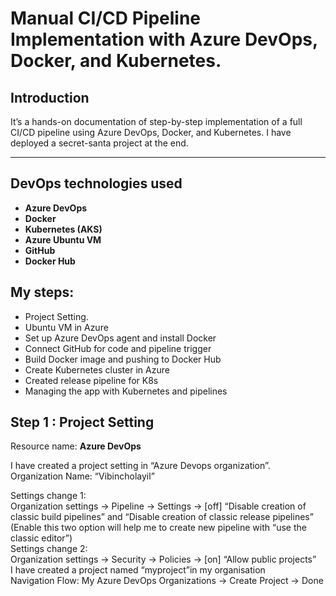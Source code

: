 # Manual CI/CD Pipeline Implementation with Azure DevOps, Docker, and Kubernetes.

## Introduction  
It’s a hands-on documentation of step-by-step implementation of a full CI/CD pipeline using Azure DevOps, Docker, and Kubernetes. I have deployed a secret-santa project at the end.  

---

## DevOps technologies used

- **Azure DevOps**
- **Docker**
- **Kubernetes (AKS)**
- **Azure Ubuntu VM**
- **GitHub**
- **Docker Hub**

## My steps:
 - Project Setting.
 - Ubuntu VM in Azure
 - Set up Azure DevOps agent and install Docker 
 - Connect GitHub for code and pipeline trigger 
 - Build Docker image and pushing to Docker Hub 
 - Create Kubernetes cluster in Azure 
 - Created release pipeline for K8s
 - Managing the app with Kubernetes and pipelines

## Step 1 : Project Setting  
Resource name: **Azure DevOps**

I have created a project setting in “Azure Devops organization”.   
Organization Name: “Vibincholayil”  

Settings change 1:  
Organization settings → Pipeline → Settings → [off] “Disable creation of classic build pipelines” and “Disable creation of classic release pipelines” (Enable this two option will help me to create new pipeline with “use the classic editor”)  
Settings change 2:  
Organization settings → Security → Policies → [on] “Allow public projects”  
I have created a project named “myproject”in my organisation  
Navigation Flow: My Azure DevOps Organizations → Create Project → Done  




